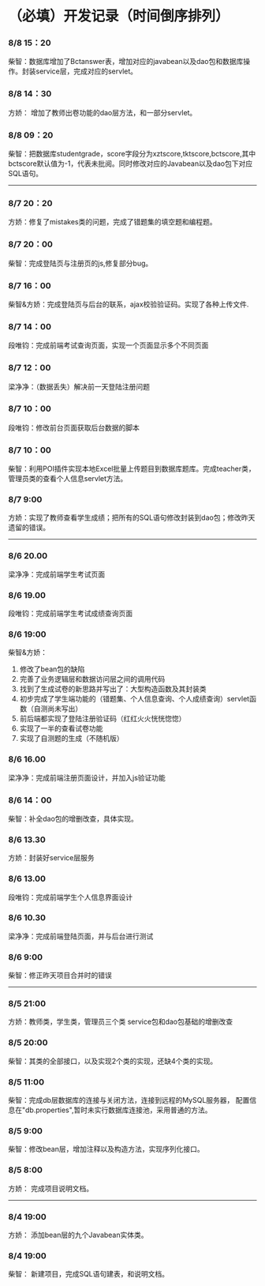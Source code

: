 ﻿ # （必填）开发记录（时间倒序排列）
 
### 8/8 15：20
柴智：数据库增加了Bctanswer表，增加对应的javabean以及dao包和数据库操作。封装service层，完成对应的servlet。 
 
### 8/8 14：30
方娇： 增加了教师出卷功能的dao层方法，和一部分servlet。

### 8/8 09：20
柴智：把数据库studentgrade，score字段分为xztscore,tktscore,bctscore,其中bctscore默认值为-1，代表未批阅。同时修改对应的Javabean以及dao包下对应SQL语句。  
  
 ---
 
### 8/7 20：20
方娇：修复了mistakes类的问题，完成了错题集的填空题和编程题。

### 8/7 20：00
柴智：完成登陆页与注册页的js,修复部分bug。

### 8/7 16：00
柴智&方娇：完成登陆页与后台的联系，ajax校验验证码。实现了各种上传文件.

### 8/7 14：00
段唯钧：完成前端考试查询页面，实现一个页面显示多个不同页面

### 8/7 12：00
梁净净：（数据丢失）解决前一天登陆注册问题

### 8/7 10：00
段唯钧：修改前台页面获取后台数据的脚本

### 8/7 10：00
柴智：利用POI插件实现本地Excel批量上传题目到数据库题库。完成teacher类，管理员类的查看个人信息servlet方法。

### 8/7 9:00
方娇：实现了教师查看学生成绩；把所有的SQL语句修改封装到dao包；修改昨天遗留的错误。

---

### 8/6  20.00
梁净净：完成前端学生考试页面

### 8/6  19.00
段唯钧：完成前端学生考试成绩查询页面

### 8/6 19:00
柴智&方娇：
1. 修改了bean包的缺陷
2. 完善了业务逻辑层和数据访问层之间的调用代码
3. 找到了生成试卷的新思路并写出了：大型构造函数及其封装类
4. 初步完成了学生端功能的（错题集、个人信息查询、个人成绩查询）servlet函数（自测尚未写出）
5. 前后端都实现了登陆注册验证码（红红火火恍恍惚惚）
6. 实现了一半的查看试卷功能
7. 实现了自测题的生成（不随机版）

### 8/6  16.00
梁净净：完成前端注册页面设计，并加入js验证功能

### 8/6 14：00
柴智：补全dao包的增删改查，具体实现。

### 8/6  13.30
方娇：封装好service层服务

### 8/6  13.00
段唯钧：完成前端学生个人信息界面设计

### 8/6  10.30
梁净净：完成前端登陆页面，并与后台进行测试

### 8/6 9:00
柴智：修正昨天项目合并时的错误

---

### 8/5 21:00
方娇：教师类，学生类，管理员三个类 service包和dao包基础的增删改查

### 8/5 20:00
柴智：其类的全部接口，以及实现2个类的实现，还缺4个类的实现。

### 8/5 11:00
柴智：完成db层数据库的连接与关闭方法，连接到远程的MySQL服务器，
配置信息在"db.properties",暂时未实行数据库连接池，采用普通的方法。 

### 8/5 9:00
柴智：修改bean层，增加注释以及构造方法，实现序列化接口。 

### 8/5 8:00
方娇： 完成项目说明文档。 

---

### 8/4 19:00
方娇： 添加bean层的九个Javabean实体类。 

### 8/4 19:00
柴智： 新建项目，完成SQL语句建表，和说明文档。 

